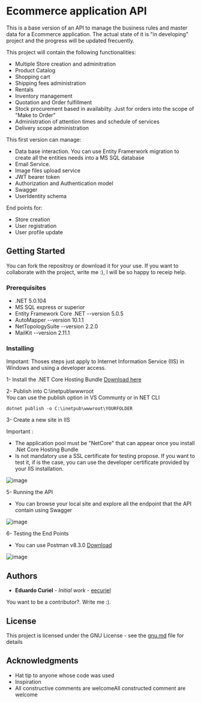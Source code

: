 # Ecommerce application API

This is a base version of an API to manage the business rules and master data for a Ecommerce application.  The actual state of it is  "in developing" project and the progress will be updated frecuently.

This project will contain the following functionalities:
- Multiple Store creation and adminitration
- Product Catalog
- Shopping cart
- Shipping fees administration
- Rentals
- Inventory management
- Quotation and Order fulfillment
- Stock procurement based in availabilty. Just for orders into the scope of "Make to Order"
- Administration of attention times and schedule of services
- Delivery scope administration

This first version can manage:

- Data base interaction. You can use Entity Framerwork migration to create all the entities needs into a MS SQL database
- Email Service.
- Image files upload service
- JWT bearer token
- Authorization and Authentication model
- Swagger
- UserIdentity schema

End points for:
- Store creation
- User registration
- User profile update

## Getting Started

You can fork the repositroy or download it for your use.  If you want to collaborate with the project, write me :), I will be so happy to receip help.

### Prerequisites

- .NET 5.0.104
- MS SQL express or superior
- Entity Framework Core .NET --version 5.0.5
- AutoMapper --version 10.1.1
- NetTopologySuite --version 2.2.0
- MailKit --version 2.11.1


### Installing

Impotant: Thoses steps just apply to Internet Information Service (IIS) in Windows and using a developer access. 

1- Install the .NET Core Hosting Bundle [Download here](https://docs.microsoft.com/en-us/aspnet/core/host-and-deploy/iis/hosting-bundle?view=aspnetcore-5.0)

2- Publish into C:\inetpub\wwwroot\
 You can use the publish option in VS Communty or in NET CLI
```
dotnet publish -o C:\inetpub\wwwroot\YOURFOLDER
```
3- Create a new site in IIS

Important : 
- The application pool must be "NetCore" that can appear once you install .Net Core Hosting Bundle
- Is not mandatory use a SSL certificate for testing propose.  If you want to test it, if is the case, you can use the developer certificate provided by your IIS installation.

![image](https://user-images.githubusercontent.com/67849830/116789284-24808080-aa7c-11eb-9e09-0c5394fec5e2.png)

5- Running the API
- You can browse your local site and explore all the endpoint that the API contain using Swagger

![image](https://user-images.githubusercontent.com/67849830/116789596-97d6c200-aa7d-11eb-949e-7df4c358702e.png)

6- Testing the End Points
- You can use Postman v8.3.0 [Download](https://www.postman.com/downloads/)

![image](https://user-images.githubusercontent.com/67849830/116789772-8e018e80-aa7e-11eb-9166-b226b5439716.png)


## Authors

* **Eduardo Curiel** - *Initial work* - [eecuriel](https://github.com/eecuriel)

You want to be a contributor?.  Write me :).

## License

This project is licensed under the GNU License - see the [gnu.md](https://github.com/eecuriel/Project-API/files/6410171/gnu.md) file for details 

## Acknowledgments

* Hat tip to anyone whose code was used
* Inspiration
* All constructive comments are welcomeAll constructed comment are welcome
